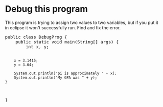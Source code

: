 # Debug this program

<p>This program is trying to assign two values to two variables, but if you put it in eclipse it won't successfully run. Find and fix the error.</p>
<pre>public class DebugProg {
	public static void main(String[] args) {
		int x, y;
		
		x = 3.1415;
		y = 3.64;
		
		System.out.println("pi is approximately " + x);
		System.out.println("My GPA was " + y);
	}
}
</pre>